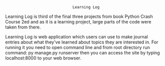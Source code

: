
                                  Learning Log

Learning Log is third of the final three projects from book
Python Crash Course 2ed and as it is a learning project, large parts of
the code were taken from there.

Learning Log is web application which users can use to make journal entries
about what they've learned about topics they are interested in. For running it
you need to open command line and from root directory run command: 
py manage.py runserver
then you can access the site by typing localhost:8000 to your web browser.